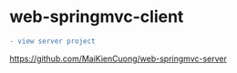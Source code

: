 # web-springmvc-client

```diff
- view server project
```
https://github.com/MaiKienCuong/web-springmvc-server
